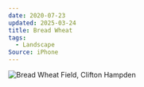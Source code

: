 ```yaml
---
date: 2020-07-23
updated: 2025-03-24
title: Bread Wheat
tags:
  - Landscape
Source: iPhone
---
```


![Bread Wheat Field, Clifton Hampden](https://live.staticflickr.com/65535/54402821404_b183a0634f_h_d.jpg)